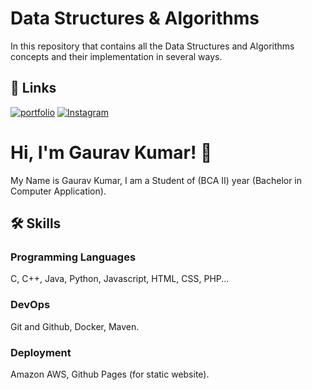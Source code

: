 # Data Structures & Algorithms

In this repository that contains all the Data Structures and Algorithms concepts and their implementation in several ways.

## 🔗 Links
[![portfolio](https://img.shields.io/badge/my_portfolio-000?style=for-the-badge&logo=ko-fi&logoColor=white)](https://gauravkumar.me/)
[![Instagram](https://img.shields.io/badge/Instagram-%23E4405F.svg?style=for-the-badge&logo=Instagram&logoColor=white)](https://www.instagram.com/oye.gaurxv)

# Hi, I'm Gaurav Kumar! 👋

My Name is Gaurav Kumar, I am a Student of (BCA II) year (Bachelor in Computer Application).


## 🛠 Skills
### Programming Languages
C, C++, Java, Python, Javascript, HTML, CSS, PHP...

### DevOps
Git and Github,
Docker,
Maven.

### Deployment
Amazon AWS,
Github Pages (for static website).


